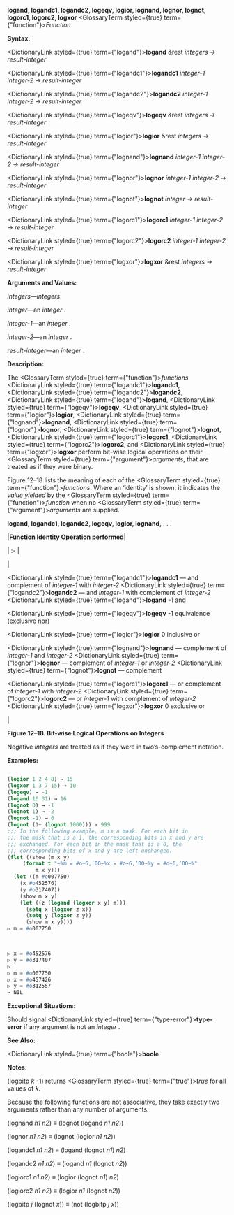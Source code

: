 **logand, logandc1, logandc2, logeqv, logior, lognand, lognor, lognot, logorc1, logorc2, logxor** <GlossaryTerm styled={true} term={"function"}><i>Function</i></GlossaryTerm> 



**Syntax:** 



<DictionaryLink styled={true} term={"logand"}><b>logand</b></DictionaryLink> &amp;rest *integers → result-integer* 



<DictionaryLink styled={true} term={"logandc1"}><b>logandc1</b></DictionaryLink> *integer-1 integer-2 → result-integer* 



<DictionaryLink styled={true} term={"logandc2"}><b>logandc2</b></DictionaryLink> *integer-1 integer-2 → result-integer* 



<DictionaryLink styled={true} term={"logeqv"}><b>logeqv</b></DictionaryLink> &amp;rest *integers → result-integer* 



<DictionaryLink styled={true} term={"logior"}><b>logior</b></DictionaryLink> &amp;rest *integers → result-integer* 



<DictionaryLink styled={true} term={"lognand"}><b>lognand</b></DictionaryLink> *integer-1 integer-2 → result-integer* 



<DictionaryLink styled={true} term={"lognor"}><b>lognor</b></DictionaryLink> *integer-1 integer-2 → result-integer* 



<DictionaryLink styled={true} term={"lognot"}><b>lognot</b></DictionaryLink> *integer → result-integer* 



<DictionaryLink styled={true} term={"logorc1"}><b>logorc1</b></DictionaryLink> *integer-1 integer-2 → result-integer* 



<DictionaryLink styled={true} term={"logorc2"}><b>logorc2</b></DictionaryLink> *integer-1 integer-2 → result-integer* 



<DictionaryLink styled={true} term={"logxor"}><b>logxor</b></DictionaryLink> &amp;rest *integers → result-integer* 



**Arguments and Values:** 



*integers*—*integers*. 



*integer*—an *integer* . 



*integer-1*—an *integer* . 



*integer-2*—an *integer* . 



*result-integer*—an *integer* . 



**Description:** 



The <GlossaryTerm styled={true} term={"function"}><i>functions</i></GlossaryTerm> <DictionaryLink styled={true} term={"logandc1"}><b>logandc1</b></DictionaryLink>, <DictionaryLink styled={true} term={"logandc2"}><b>logandc2</b></DictionaryLink>, <DictionaryLink styled={true} term={"logand"}><b>logand</b></DictionaryLink>, <DictionaryLink styled={true} term={"logeqv"}><b>logeqv</b></DictionaryLink>, <DictionaryLink styled={true} term={"logior"}><b>logior</b></DictionaryLink>, <DictionaryLink styled={true} term={"lognand"}><b>lognand</b></DictionaryLink>, <DictionaryLink styled={true} term={"lognor"}><b>lognor</b></DictionaryLink>, <DictionaryLink styled={true} term={"lognot"}><b>lognot</b></DictionaryLink>, <DictionaryLink styled={true} term={"logorc1"}><b>logorc1</b></DictionaryLink>, <DictionaryLink styled={true} term={"logorc2"}><b>logorc2</b></DictionaryLink>, and <DictionaryLink styled={true} term={"logxor"}><b>logxor</b></DictionaryLink> perform bit-wise logical operations on their <GlossaryTerm styled={true} term={"argument"}><i>arguments</i></GlossaryTerm>, that are treated as if they were binary. 



Figure 12–18 lists the meaning of each of the <GlossaryTerm styled={true} term={"function"}><i>functions</i></GlossaryTerm>. Where an ‘identity’ is shown, it indicates the *value yielded* by the <GlossaryTerm styled={true} term={"function"}><i>function</i></GlossaryTerm> when no <GlossaryTerm styled={true} term={"argument"}><i>arguments</i></GlossaryTerm> are supplied. 







 



 



**logand, logandc1, logandc2, logeqv, logior, lognand,** *. . .* 



|**Function Identity Operation performed**|

| :- |

|<p><DictionaryLink styled={true} term={"logandc1"}><b>logandc1</b></DictionaryLink> — and complement of *integer-1* with *integer-2* <DictionaryLink styled={true} term={"logandc2"}><b>logandc2</b></DictionaryLink> — and *integer-1* with complement of *integer-2* <DictionaryLink styled={true} term={"logand"}><b>logand</b></DictionaryLink> -1 and </p><p><DictionaryLink styled={true} term={"logeqv"}><b>logeqv</b></DictionaryLink> -1 equivalence (exclusive nor) </p><p><DictionaryLink styled={true} term={"logior"}><b>logior</b></DictionaryLink> 0 inclusive or </p><p><DictionaryLink styled={true} term={"lognand"}><b>lognand</b></DictionaryLink> — complement of *integer-1* and *integer-2* <DictionaryLink styled={true} term={"lognor"}><b>lognor</b></DictionaryLink> — complement of *integer-1* or *integer-2* <DictionaryLink styled={true} term={"lognot"}><b>lognot</b></DictionaryLink> — complement </p><p><DictionaryLink styled={true} term={"logorc1"}><b>logorc1</b></DictionaryLink> — or complement of *integer-1* with *integer-2* <DictionaryLink styled={true} term={"logorc2"}><b>logorc2</b></DictionaryLink> — or *integer-1* with complement of *integer-2* <DictionaryLink styled={true} term={"logxor"}><b>logxor</b></DictionaryLink> 0 exclusive or</p>|





**Figure 12–18. Bit-wise Logical Operations on Integers** 



Negative *integers* are treated as if they were in two’s-complement notation. 



**Examples:**
```lisp

(logior 1 2 4 8) → 15 
(logxor 1 3 7 15) → 10 
(logeqv) → -1 
(logand 16 31) → 16 
(lognot 0) → -1 
(lognot 1) → -2 
(lognot -1) → 0 
(lognot (1+ (lognot 1000))) → 999 
;;; In the following example, m is a mask. For each bit in 
;;; the mask that is a 1, the corresponding bits in x and y are 
;;; exchanged. For each bit in the mask that is a 0, the 
;;; corresponding bits of x and y are left unchanged. 
(flet ((show (m x y) 
	 (format t "~%m = #o~6,’0O~%x = #o~6,’0O~%y = #o~6,’0O~%" 
		 m x y))) 
  (let ((m #o007750) 
	(x #o452576) 
	(y #o317407)) 
    (show m x y) 
    (let ((z (logand (logxor x y) m))) 
      (setq x (logxor z x)) 
      (setq y (logxor z y)) 
      (show m x y)))) 
▷ m = #o007750 



▷ x = #o452576 
▷ y = #o317407 
▷ 
▷ m = #o007750 
▷ x = #o457426 
▷ y = #o312557 
→ NIL 

```
**Exceptional Situations:** 



Should signal <DictionaryLink styled={true} term={"type-error"}><b>type-error</b></DictionaryLink> if any argument is not an *integer* . 



**See Also:** 



<DictionaryLink styled={true} term={"boole"}><b>boole</b></DictionaryLink> 



**Notes:** 



(logbitp *k* -1) returns <GlossaryTerm styled={true} term={"true"}><i>true</i></GlossaryTerm> for all values of *k*. 



Because the following functions are not associative, they take exactly two arguments rather than any number of arguments. 



(lognand *n1 n2*) *≡* (lognot (logand *n1 n2*)) 



(lognor *n1 n2*) *≡* (lognot (logior *n1 n2*)) 



(logandc1 *n1 n2*) *≡* (logand (lognot *n1*) *n2*) 



(logandc2 *n1 n2*) *≡* (logand *n1* (lognot *n2*)) 



(logiorc1 *n1 n2*) *≡* (logior (lognot *n1*) *n2*) 



(logiorc2 *n1 n2*) *≡* (logior *n1* (lognot *n2*)) 



(logbitp *j* (lognot *x*)) *≡* (not (logbitp *j x*)) 



